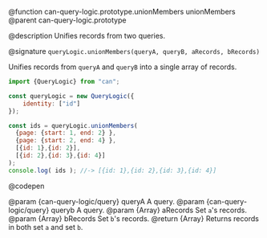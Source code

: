 @function can-query-logic.prototype.unionMembers unionMembers
@parent can-query-logic.prototype

@description Unifies records from two queries.

@signature `queryLogic.unionMembers(queryA, queryB, aRecords, bRecords)`

  Unifies records from `queryA` and `queryB` into a single array of records.

  ```js
  import {QueryLogic} from "can";

  const queryLogic = new QueryLogic({
      identity: ["id"]
  });

  const ids = queryLogic.unionMembers(
    {page: {start: 1, end: 2} },
    {page: {start: 2, end: 4} },
    [{id: 1},{id: 2}],
    [{id: 2},{id: 3},{id: 4}]
  );
  console.log( ids ); //-> [{id: 1},{id: 2},{id: 3},{id: 4}]
  ```
  @codepen

  @param  {can-query-logic/query} queryA A query.
  @param  {can-query-logic/query} queryb A query.
  @param  {Array<Object>} aRecords Set `a`'s records.
  @param  {Array<Object>} bRecords Set `b`'s records.
  @return {Array<Object>} Returns records in both set `a` and set `b`.
